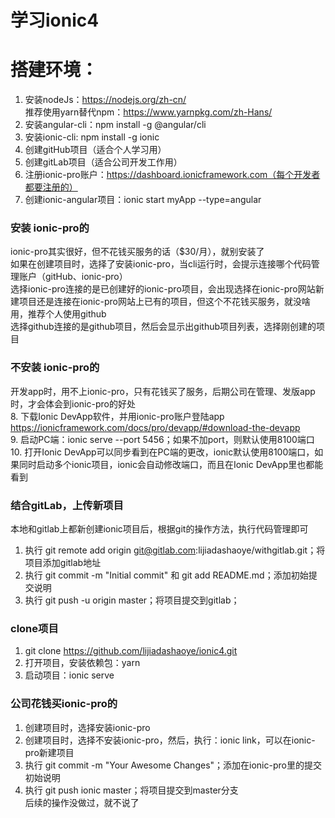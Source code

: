 # 学习ionic4
# 搭建环境：
1.	安装nodeJs：https://nodejs.org/zh-cn/<br>
推荐使用yarn替代npm：https://www.yarnpkg.com/zh-Hans/
2.	安装angular-cli：npm install -g @angular/cli
3.	安装ionic-cli: npm install -g ionic
4.	创建gitHub项目（适合个人学习用）<br>
5.	创建gitLab项目（适合公司开发工作用）<br>
6.  注册ionic-pro账户：https://dashboard.ionicframework.com（每个开发者都要注册的）<br>
7.	创建ionic-angular项目：ionic start myApp --type=angular<br>
### 安装 ionic-pro的
ionic-pro其实很好，但不花钱买服务的话（$30/月），就别安装了<br>
如果在创建项目时，选择了安装ionic-pro，当cli运行时，会提示连接哪个代码管理账户（gitHub、ionic-pro）<br>
选择ionic-pro连接的是已创建好的ionic-pro项目，会出现选择在ionic-pro网站新建项目还是连接在ionic-pro网站上已有的项目，但这个不花钱买服务，就没啥用，推荐个人使用github<br>
选择github连接的是github项目，然后会显示出github项目列表，选择刚创建的项目<br>
### 不安装 ionic-pro的
开发app时，用不上ionic-pro，只有花钱买了服务，后期公司在管理、发版app时，才会体会到ionic-pro的好处<br>
8.	下载Ionic DevApp软件，并用ionic-pro账户登陆app<br>
https://ionicframework.com/docs/pro/devapp/#download-the-devapp<br>
9.	启动PC端：ionic serve --port 5456；如果不加port，则默认使用8100端口<br>
10.	打开Ionic DevApp可以同步看到在PC端的更改，ionic默认使用8100端口，如果同时启动多个ionic项目，ionic会自动修改端口，而且在Ionic DevApp里也都能看到
### 结合gitLab，上传新项目
本地和gitlab上都新创建ionic项目后，根据git的操作方法，执行代码管理即可<br>
1. 执行 git remote add origin git@gitlab.com:lijiadashaoye/withgitlab.git；将项目添加gitlab地址<br>
2. 执行 git commit -m "Initial commit" 和 git add README.md；添加初始提交说明<br>
3. 执行 git push -u origin master；将项目提交到gitlab；<br>
### clone项目
1. git clone https://github.com/lijiadashaoye/ionic4.git
2. 打开项目，安装依赖包：yarn
3. 启动项目：ionic serve
### 公司花钱买ionic-pro的
1. 创建项目时，选择安装ionic-pro<br>
2. 创建项目时，选择不安装ionic-pro，然后，执行：ionic link，可以在ionic-pro新建项目<br>
3. 执行 git commit -m "Your Awesome Changes"；添加在ionic-pro里的提交初始说明<br>
4. 执行 git push ionic master；将项目提交到master分支<br>
后续的操作没做过，就不说了

